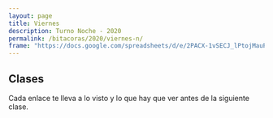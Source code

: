 ```yaml
---
layout: page
title: Viernes
description: Turno Noche - 2020
permalink: /bitacoras/2020/viernes-n/
frame: "https://docs.google.com/spreadsheets/d/e/2PACX-1vSECJ_lPtojMauPxZebtPwOYjHdfgjlqNK7qOPr0ntCM67pC5ZE7TZvCmkZcJXVXp8T-ftoxQtTgSku/pubhtml?gid=0&amp;single=true&amp;widget=true&amp;headers=false"
---
```

## Clases

Cada enlace te lleva a lo visto y lo que hay que ver antes de la siguiente clase.